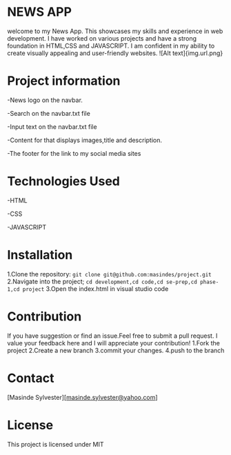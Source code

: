 # **NEWS APP**
welcome to my News App. This showcases my skills
and experience in web development. I have worked on various projects
and have a strong foundation in HTML,CSS and JAVASCRIPT. I am confident in my 
ability to create visually appealing and user-friendly websites.
![Alt text]{img.url.png}

# **Project information**
-News logo on the navbar. 

-Search on the navbar.txt file

-Input text on the navbar.txt file

-Content for that displays images,title and description.

-The footer for the link to my social media sites

# **Technologies Used**
-HTML

-CSS

-JAVASCRIPT

# **Installation**
1.Clone the repository:
`git clone git@github.com:masindes/project.git`
2.Navigate into the project;
`cd development,cd code,cd se-prep,cd phase-1,cd project`
3.Open the index.html in visual studio code
# **Contribution**
If you have suggestion or find an issue.Feel free to submit a pull request.
I value your feedback here and I will appreciate your contribution!
1.Fork the project
2.Create a new branch
3.commit your changes.
4.push to the branch
# **Contact**
[Masinde  Sylvester][masinde.sylvester@yahoo.com]

# **License**
This project is licensed under MIT